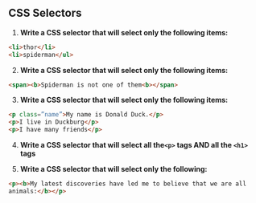 ## CSS Selectors

1. **Write a CSS selector that will select only the following items:**

````html
<li>thor</li>
<li>spiderman</ul>
````

2. **Write a CSS selector that will select only the following items:**
````html
<span><b>Spiderman is not one of them<b></span>
````

3. **Write a CSS selector that will select only the following items:**
````html
<p class=”name”>My name is Donald Duck.</p>
<p>I live in Duckburg</p>
<p>I have many friends</p>
````

4. **Write a CSS selector that will select all the ​`<p>` tags AND all the ​`<h1>` tags**

5. **Write a CSS selector that will select only the following:**

````html
<p><b>My latest discoveries have led me to believe that we are all
animals:</b></p>
````
